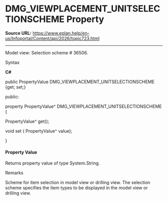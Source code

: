 # DMG_VIEWPLACEMENT_UNITSELECTIONSCHEME Property

**Source URL:** https://www.eplan.help/en-us/Infoportal/Content/api/2026/topic723.html

---

Model view: Selection scheme # 36506.

Syntax

**C#**



public PropertyValue DMG_VIEWPLACEMENT_UNITSELECTIONSCHEME {get; set;}

public:

property PropertyValue^ DMG_VIEWPLACEMENT_UNITSELECTIONSCHEME {

   PropertyValue^ get();

   void set (    PropertyValue^ value);

}


#### Property Value

Returns property value of type System.String.

Remarks

Scheme for item selection in model view or drilling view. The selection scheme specifies the item types to be displayed in the model view or drilling view.
